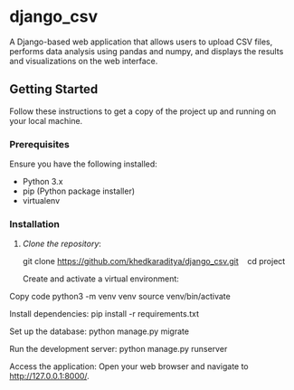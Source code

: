 # django_csv

A Django-based web application that allows users to upload CSV files, performs data analysis using pandas and numpy, and displays the results and visualizations on the web interface.

## Getting Started

Follow these instructions to get a copy of the project up and running on your local machine.

### Prerequisites

Ensure you have the following installed:
- Python 3.x
- pip (Python package installer)
- virtualenv

### Installation

1. *Clone the repository*:
   
   git clone https://github.com/khedkaraditya/django_csv.git
   cd project

   Create and activate a virtual environment:


Copy code
python3 -m venv venv
source venv/bin/activate

Install dependencies:
  pip install -r requirements.txt


Set up the database:
   python manage.py migrate

Run the development server:
  python manage.py runserver

Access the application:
Open your web browser and navigate to http://127.0.0.1:8000/.
